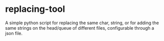 # replacing-tool
A simple python script for replacing the same char, string, or for adding the same strings on the head/queue of different files, configurable through a json file.  
